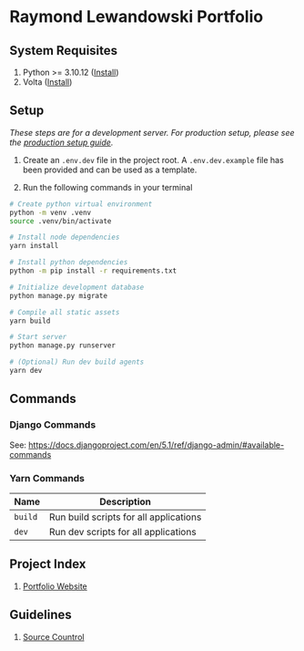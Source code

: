 # Raymond Lewandowski Portfolio


## System Requisites

1. Python >= 3.10.12 ([Install](https://www.python.org/downloads/release/python-31012/))
2. Volta ([Install](https://docs.volta.sh/guide/getting-started))

## Setup

*These steps are for a development server. For production setup, please see the [production setup guide](./docs/Production-Setup.md).*

1. Create an `.env.dev` file in the project root. A `.env.dev.example` file has been provided and can be used as a template.

2. Run the following commands in your terminal

```sh
# Create python virtual environment
python -m venv .venv
source .venv/bin/activate

# Install node dependencies
yarn install

# Install python dependencies
python -m pip install -r requirements.txt

# Initialize development database
python manage.py migrate

# Compile all static assets
yarn build

# Start server
python manage.py runserver

# (Optional) Run dev build agents
yarn dev
```

## Commands

### Django Commands

See: https://docs.djangoproject.com/en/5.1/ref/django-admin/#available-commands

### Yarn Commands

| Name                | Description 
|---------------------|------------------
| `build`             | Run build scripts for all applications
| `dev`               | Run dev scripts for all applications

## Project Index

1. [Portfolio Website](./apps/root/README.md)

## Guidelines

1. [Source Countrol](./docs/Source-Control.md)